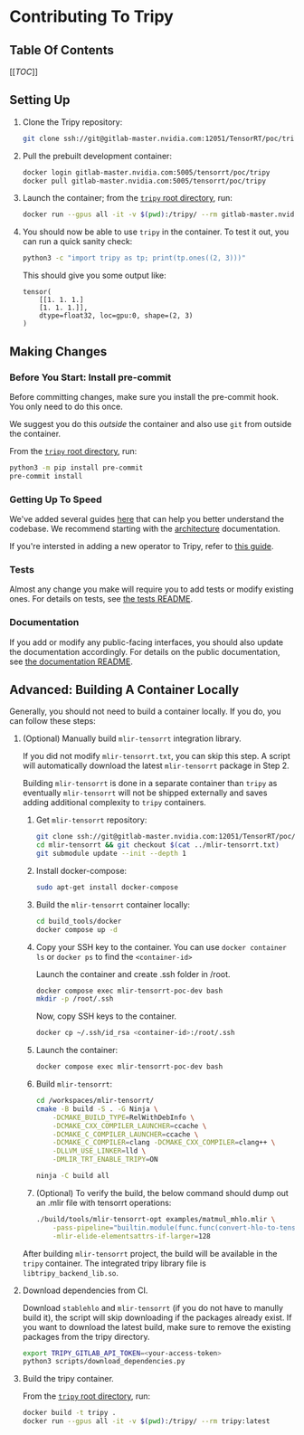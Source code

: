 # Contributing To Tripy


## Table Of Contents

[[_TOC_]]


## Setting Up

1. Clone the Tripy repository:

	```bash
	git clone ssh://git@gitlab-master.nvidia.com:12051/TensorRT/poc/tripy.git
	```

2. Pull the prebuilt development container:

	```bash
	docker login gitlab-master.nvidia.com:5005/tensorrt/poc/tripy
	docker pull gitlab-master.nvidia.com:5005/tensorrt/poc/tripy
	```

3. Launch the container; from the [`tripy` root directory](.), run:

	```bash
	docker run --gpus all -it -v $(pwd):/tripy/ --rm gitlab-master.nvidia.com:5005/tensorrt/poc/tripy:latest
	```

4. You should now be able to use `tripy` in the container. To test it out, you can run a quick sanity check:

	```bash
	python3 -c "import tripy as tp; print(tp.ones((2, 3)))"
	```

	This should give you some output like:
	```
	tensor(
		[[1. 1. 1.]
		[1. 1. 1.]],
		dtype=float32, loc=gpu:0, shape=(2, 3)
	)
	```

## Making Changes

### Before You Start: Install pre-commit

Before committing changes, make sure you install the pre-commit hook.
You only need to do this once.

We suggest you do this *outside* the container and also use `git` from
outside the container.

From the [`tripy` root directory](.), run:
```bash
python3 -m pip install pre-commit
pre-commit install
```

### Getting Up To Speed

We've added several guides [here](./docs/development/) that can help you better understand
the codebase. We recommend starting with the [architecture](./docs/development/architecture.md)
documentation.

If you're intersted in adding a new operator to Tripy, refer to [this guide](./docs/development/how-to-add-new-ops.md).


### Tests

Almost any change you make will require you to add tests or modify existing ones.
For details on tests, see [the tests README](./tests/README.md).


### Documentation

If you add or modify any public-facing interfaces, you should also update the documentation accordingly.
For details on the public documentation, see [the documentation README](./docs/README.md).


## Advanced: Building A Container Locally

Generally, you should not need to build a container locally. If you do, you can follow these steps:

1. (Optional) Manually build `mlir-tensorrt` integration library.

	If you did not modify `mlir-tensorrt.txt`, you can skip this step.
	A script will automatically download the latest `mlir-tensorrt` package in Step 2.

	Building `mlir-tensorrt` is done in a separate container than `tripy` as eventually `mlir-tensorrt`
	will not be shipped externally and saves adding additional complexity to `tripy` containers.

	1. Get `mlir-tensorrt` repository:

		```bash
		git clone ssh://git@gitlab-master.nvidia.com:12051/TensorRT/poc/mlir/mlir-tensorrt.git
		cd mlir-tensorrt && git checkout $(cat ../mlir-tensorrt.txt)
		git submodule update --init --depth 1
		```

	2. Install docker-compose:

		```bash
		sudo apt-get install docker-compose
		```

	3. Build the `mlir-tensorrt` container locally:

		```bash
		cd build_tools/docker
		docker compose up -d
		```

	4. Copy your SSH key to the container. You can use `docker container ls` or `docker ps` to find the `<container-id>`

		Launch the container and create .ssh folder in /root.
		```bash
		docker compose exec mlir-tensorrt-poc-dev bash
		mkdir -p /root/.ssh
		```

		Now, copy SSH keys to the container.
		```bash
		docker cp ~/.ssh/id_rsa <container-id>:/root/.ssh
		```

	5. Launch the container:

		```bash
		docker compose exec mlir-tensorrt-poc-dev bash
		```

	6. Build `mlir-tensorrt`:

		```bash
		cd /workspaces/mlir-tensorrt/
		cmake -B build -S . -G Ninja \
			-DCMAKE_BUILD_TYPE=RelWithDebInfo \
			-DCMAKE_CXX_COMPILER_LAUNCHER=ccache \
			-DCMAKE_C_COMPILER_LAUNCHER=ccache \
			-DCMAKE_C_COMPILER=clang -DCMAKE_CXX_COMPILER=clang++ \
			-DLLVM_USE_LINKER=lld \
			-DMLIR_TRT_ENABLE_TRIPY=ON

		ninja -C build all
		```

	7. (Optional) To verify the build, the below command should dump out an .mlir file with tensorrt operations:

		```bash
		./build/tools/mlir-tensorrt-opt examples/matmul_mhlo.mlir \
			-pass-pipeline="builtin.module(func.func(convert-hlo-to-tensorrt{allow-i64-to-i32-conversion},tensorrt-expand-ops,translate-tensorrt-to-engine))" \
			-mlir-elide-elementsattrs-if-larger=128
		```

	After building `mlir-tensorrt` project, the build will be available in the `tripy` container.
	The integrated tripy library file is `libtripy_backend_lib.so`.

2. Download dependencies from CI.

	Download `stablehlo` and `mlir-tensorrt` (if you do not have to manully build it), the script will skip downloading if the packages already exist. If you want to download the latest build, make sure to remove the existing packages from the tripy directory.

	```bash
	export TRIPY_GITLAB_API_TOKEN=<your-access-token>
	python3 scripts/download_dependencies.py
	```

3. Build the tripy container.

	From the [`tripy` root directory](.), run:
	```bash
	docker build -t tripy .
	docker run --gpus all -it -v $(pwd):/tripy/ --rm tripy:latest
	```

